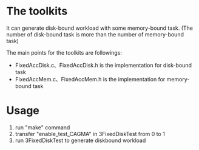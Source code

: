 # The toolkits 

It can generate disk-bound workload with some memory-bound task. (The number of disk-bound task is more than the number of memory-bound task) 

The main points for the toolkits are followings:
* FixedAccDisk.c、FixedAccDisk.h is the implementation for disk-bound task
* FixedAccMem.c、FixedAccMem.h is the implementation for memory-bound task

# Usage

1. run "make" command
2. transfer "enable\_test\_CAGMA" in 3FixedDiskTest from 0 to 1
3. run 3FixedDiskTest to generate diskbound workload
